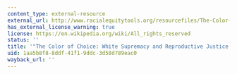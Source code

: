 ```yaml
---
content_type: external-resource
external_url: http://www.racialequitytools.org/resourcefiles/The-Color-of-Choice----Public-Version-with-footnotes-1.pdf
has_external_license_warning: true
license: https://en.wikipedia.org/wiki/All_rights_reserved
status: ''
title: '"The Color of Choice: White Supremacy and Reproductive Justice." (PDF)'
uid: 1aa5b8f8-8ddf-41f1-9ddc-3d58d789eac0
wayback_url: ''
---
```

